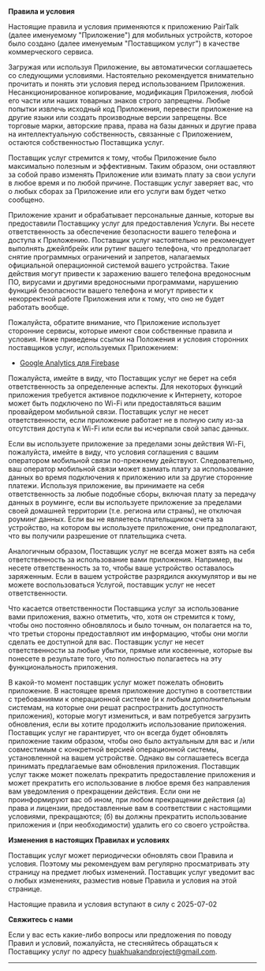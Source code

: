 **Правила и условия**  

Настоящие правила и условия применяются к приложению PairTalk (далее именуемому "Приложение") для мобильных устройств, которое было создано (далее именуемым "Поставщиком услуг") в качестве коммерческого сервиса.

Загружая или используя Приложение, вы автоматически соглашаетесь со следующими условиями. Настоятельно рекомендуется внимательно прочитать и понять эти условия перед использованием Приложения. Несанкционированное копирование, модификация Приложения, любой его части или наших товарных знаков строго запрещены. Любые попытки извлечь исходный код Приложения, перевести приложение на другие языки или создать производные версии запрещены. Все торговые марки, авторские права, права на базы данных и другие права на интеллектуальную собственность, связанные с Приложением, остаются собственностью Поставщика услуг.

Поставщик услуг стремится к тому, чтобы Приложение было максимально полезным и эффективным. Таким образом, они оставляют за собой право изменять Приложение или взимать плату за свои услуги в любое время и по любой причине. Поставщик услуг заверяет вас, что о любых сборах за Приложение или его услуги вам будет четко сообщено.

Приложение хранит и обрабатывает персональные данные, которые вы предоставили Поставщику услуг для предоставления Услуги. Вы несете ответственность за обеспечение безопасности вашего телефона и доступа к Приложению. Поставщик услуг настоятельно не рекомендует выполнять джейлбрейк или рутинг вашего телефона, что предполагает снятие программных ограничений и запретов, налагаемых официальной операционной системой вашего устройства. Такие действия могут привести к заражению вашего телефона вредоносным ПО, вирусами и другими вредоносными программами, нарушению функций безопасности вашего телефона и могут привести к некорректной работе Приложения или к тому, что оно не будет работать вообще.

Пожалуйста, обратите внимание, что Приложение использует сторонние сервисы, которые имеют свои собственные правила и условия. Ниже приведены ссылки на Положения и условия сторонних поставщиков услуг, используемых Приложением:

* [Google Analytics для Firebase](https://www.google.com/analytics/terms/)

Пожалуйста, имейте в виду, что Поставщик услуг не берет на себя ответственность за определенные аспекты. Для некоторых функций приложения требуется активное подключение к Интернету, которое может быть подключено по Wi-Fi или предоставляться вашим провайдером мобильной связи. Поставщик услуг не несет ответственности, если приложение работает не в полную силу из-за отсутствия доступа к Wi-Fi или если вы исчерпали свой запас данных.

Если вы используете приложение за пределами зоны действия Wi-Fi, пожалуйста, имейте в виду, что условия соглашения с вашим оператором мобильной связи по-прежнему действуют. Следовательно, ваш оператор мобильной связи может взимать плату за использование данных во время подключения к приложению или за другие сторонние платежи. Используя приложение, вы принимаете на себя ответственность за любые подобные сборы, включая плату за передачу данных в роуминге, если вы используете приложение за пределами своей домашней территории (т.е. региона или страны), не отключая роуминг данных. Если вы не являетесь плательщиком счета за устройство, на котором вы используете приложение, они предполагают, что вы получили разрешение от плательщика счета.

Аналогичным образом, Поставщик услуг не всегда может взять на себя ответственность за использование вами приложения. Например, вы несете ответственность за то, чтобы ваше устройство оставалось заряженным. Если в вашем устройстве разрядился аккумулятор и вы не можете воспользоваться Услугой, поставщик услуг не несет ответственности.

Что касается ответственности Поставщика услуг за использование вами приложения, важно отметить, что, хотя он стремится к тому, чтобы оно постоянно обновлялось и было точным, он полагается на то, что третьи стороны предоставляют им информацию, чтобы они могли сделать ее доступной для вас. Поставщик услуг не несет ответственности за любые убытки, прямые или косвенные, которые вы понесете в результате того, что полностью полагаетесь на эту функциональность приложения.

В какой-то момент поставщик услуг может пожелать обновить приложение. В настоящее время приложение доступно в соответствии с требованиями к операционной системе (и к любым дополнительным системам, на которые они решат распространить доступность приложения), которые могут измениться, и вам потребуется загрузить обновления, если вы хотите продолжить использование приложения. Поставщик услуг не гарантирует, что он всегда будет обновлять приложение таким образом, чтобы оно было актуальным для вас и /или совместимым с конкретной версией операционной системы, установленной на вашем устройстве. Однако вы соглашаетесь всегда принимать предлагаемые вам обновления приложения. Поставщик услуг также может пожелать прекратить предоставление приложения и может прекратить его использование в любое время без направления вам уведомления о прекращении действия. Если они не проинформируют вас об ином, при любом прекращении действия (а) права и лицензии, предоставленные вам в соответствии с настоящими условиями, прекращаются; (б) вы должны прекратить использование приложения и (при необходимости) удалить его со своего устройства.

**Изменения в настоящих Правилах и условиях**

Поставщик услуг может периодически обновлять свои Правила и условия. Поэтому мы рекомендуем вам регулярно просматривать эту страницу на предмет любых изменений. Поставщик услуг уведомит вас о любых изменениях, разместив новые Правила и условия на этой странице.

Настоящие правила и условия вступают в силу с 2025-07-02

**Свяжитесь с нами**

Если у вас есть какие-либо вопросы или предложения по поводу Правил и условий, пожалуйста, не стесняйтесь обращаться к Поставщику услуг по адресу huakhuakandproject@gmail.com.

* * *
